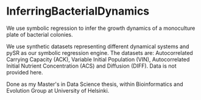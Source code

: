 # InferringBacterialDynamics
We use symbolic regression to infer the growth dynamics of a monoculture plate of bacterial colonies.

We use synthetic datasets representing different dynamical systems and pySR as our symbolic regression engine. 
The datasets are: Autocorrelated Carrying Capacity (ACK), Variable Initial Population (VIN), Autocorrelated Initial Nutrient Concentration (ACS) and Diffusion (DIFF). Data is not provided here.

Done as my Master's in Data Science thesis, within Bioinformatics and Evolution Group at University of Helsinki. 
